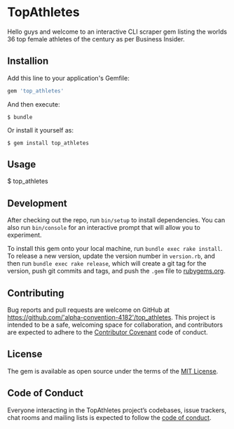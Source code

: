# TopAthletes
Hello guys and  welcome to an interactive CLI scraper gem listing the worlds 36 top female athletes of the century as per Business Insider.


## Installion 

Add this line to your application's Gemfile:

```ruby
gem 'top_athletes'
```

And then execute:

    $ bundle

Or install it yourself as:

    $ gem install top_athletes

## Usage

 $ top_athletes

## Development

After checking out the repo, run `bin/setup` to install dependencies. You can also run `bin/console` for an interactive prompt that will allow you to experiment.

To install this gem onto your local machine, run `bundle exec rake install`. To release a new version, update the version number in `version.rb`, and then run `bundle exec rake release`, which will create a git tag for the version, push git commits and tags, and push the `.gem` file to [rubygems.org](https://rubygems.org).

## Contributing

Bug reports and pull requests are welcome on GitHub at https://github.com/'alpha-convention-4182'/top_athletes. This project is intended to be a safe, welcoming space for collaboration, and contributors are expected to adhere to the [Contributor Covenant](http://contributor-covenant.org) code of conduct.

## License

The gem is available as open source under the terms of the [MIT License](https://opensource.org/licenses/MIT).

## Code of Conduct

Everyone interacting in the TopAthletes project’s codebases, issue trackers, chat rooms and mailing lists is expected to follow the [code of conduct](https://github.com/'alpha-convention-4182'/top_athletes/blob/master/CODE_OF_CONDUCT.md).
